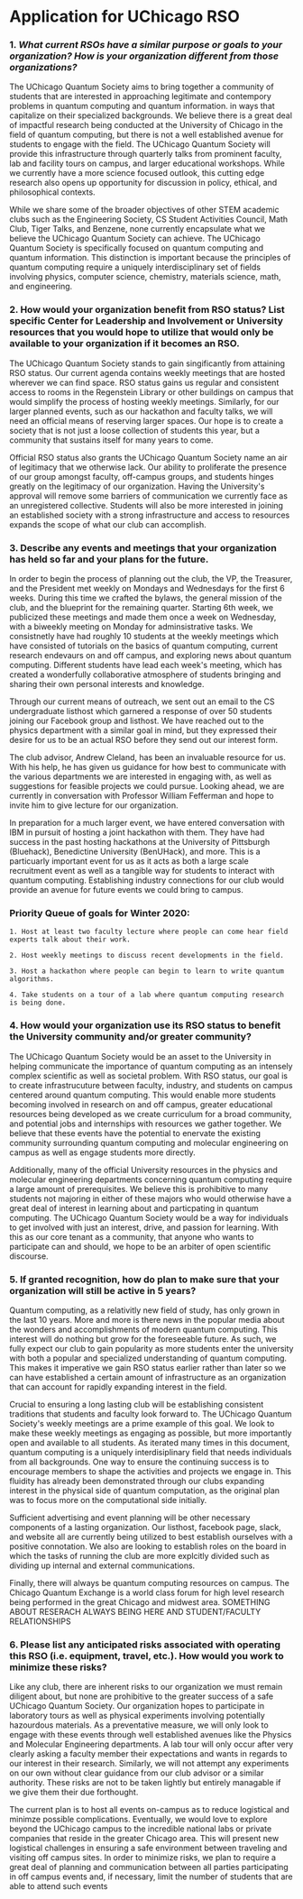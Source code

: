 # Application for UChicago RSO

### 1. *What current RSOs have a similar purpose or goals to your organization?  How is your organization different from those organizations?*

The UChicago Quantum Society aims to bring together a community of students that are interested in approaching legitimate and contempory problems in quantum computing and quantum information. in ways that capitalize on their specialized backgrounds. We believe there is a great deal of impactful research being conducted at the University of Chicago in the field of quantum computing, but there is not a well established avenue for students to engage with the field. The UChicago Quantum Society will provide this infrastructure through quarterly talks from prominent faculty, lab and facility tours on campus, and larger educational workshops. While we currently have a more science focused outlook, this cutting edge research also opens up opportunity for discussion in policy, ethical, and philosophical contexts.

While we share some of the broader objectives of other STEM academic clubs such as the Engineering Society, CS Student Activities Council, Math Club, Tiger Talks, and Benzene, none currently encapsulate what we believe the UChicago Quantum Society can achieve. The UChicago Quantum Society is specifically focused on quantum computing and quantum information. This distinction is important because the principles of quantum computing require a uniquely interdisciplinary set of fields involving physics, computer science, chemistry, materials science, math, and engineering.

### 2. How would your organization benefit from RSO status?  List specific Center for Leadership and Involvement or University resources that you would hope to utilize that would only be available to your organization if it becomes an RSO.

The UChicago Quantum Society stands to gain singificantly from attaining RSO status. Our current agenda contains weekly meetings that are hosted wherever we can find space. RSO status gains us regular and consistent access to rooms in the Regenstein Library or other buildings on campus that would simplify the process of hosting weekly meetings. Similarly, for our larger planned events, such as our hackathon and faculty talks, we will need an official means of reserving larger spaces. Our hope is to create a society that is not just a loose collection of students this year, but a community that sustains itself for many years to come.

Official RSO status also grants the UChicago Quantum Society name an air of legitimacy that we otherwise lack. Our ability to proliferate the presence of our group amongst faculty, off-campus groups, and students hinges greatly on the legitimacy of our organization. Having the University's approval will remove some barriers of communication we currently face as an unregistered collective. Students will also be more interested in joining an established society with a strong infrastructure and access to resources expands the scope of what our club can accomplish.

### 3. Describe any events and meetings that your organization has held so far and your plans for the future.

In order to begin the process of planning out the club, the VP, the Treasurer, and the President met weekly on Mondays and Wednesdays for the first 6 weeks. During this time we crafted the bylaws, the general mission of the club, and the blueprint for the remaining quarter. Starting 6th week, we publicized these meetings and made them once a week on Wednesday, with a biweekly meeting on Monday for adminsistrative tasks. We consistnetly have had roughly 10 students at the weekly meetings which have consisted of tutorials on the basics of quantum computing, current research endevaurs on and off campus, and exploring news about quantum computing. Different students have lead each week's meeting, which has created a wonderfully collaborative atmosphere of students bringing and sharing their own personal interests and knowledge. 

Through our current means of outreach, we sent out an email to the CS undergraduate listhost which garnered a response of over 50 students joining our Facebook group and listhost. We have reached out to the physics department with a similar goal in mind, but they expressed their desire for us to be an actual RSO before they send out our interest form.

The club advisor, Andrew Cleland, has been an invaluable resource for us. With his help, he has given us guidance for how best to communicate with the various departments we are interested in engaging with, as well as suggestions for feasible projects we could pursue. Looking ahead, we are currently in conversation with Professor William Fefferman and hope to invite him to give lecture for our organization.

In preparation for a much larger event, we have entered conversation with IBM in pursuit of hosting a joint hackathon with them. They have had success in the past hosting hackathons at the University of Pittsburgh (Bluehack), Benedictine University (BenUHack), and more. This is a particuarly important event for us as it acts as both a large scale recruitment event as well as a tangible way for students to interact with quantum computing. Establishing industry connections for our club would provide an avenue for future events we could bring to campus.
### Priority Queue of goals for Winter 2020:

	1. Host at least two faculty lecture where people can come hear field experts talk about their work.
	
	2. Host weekly meetings to discuss recent developments in the field.
	
	3. Host a hackathon where people can begin to learn to write quantum algorithms.
	
	4. Take students on a tour of a lab where quantum computing research is being done.

### 4. How would your organization use its RSO status to benefit the University community and/or greater community?

The UChicago Quantum Society would be an asset to the University in helping communicate the importance of quantum computing as an intensely complex scientific as well as societal problem. With RSO status, our goal is to create infrastrucuture between faculty, industry, and students on campus centered around quantum computing. This would enable more students becoming involved in research on and off campus, greater educational resources being developed as we create curriculum for a broad community, and potential jobs and internships with resources we gather together. We believe that these events have the potential to enervate the existing community surrounding quantum computing and molecular engineering on campus as well as engage students more directly.

Additionally, many of the official University resources in the physics and molecular engineering departments concerning quantum computing require a large amount of prerequisites. We believe this is prohibitive to many students not majoring in either of these majors who would otherwise have a great deal of interest in learning about and particpating in quantum computing. The UChicago Quantum Society would be a way for individuals to get involved with just an interest, drive, and passion for learning. With this as our core tenant as a community, that anyone who wants to participate can and should, we hope to be an arbiter of open scientific discourse.

### 5. If granted recognition, how do plan to make sure that your organization will still be active in 5 years?

Quantum computing, as a relativitly new field of study, has only grown in the last 10 years. More and more is there news in the popular media about the wonders and accomplishments of modern quantum computing. This interest will do nothing but grow for the foreseeable future. As such, we fully expect our club to gain popularity as more students enter the university with both a popular and specialized understanding of quantum computing. This makes it imperative we gain RSO status earlier rather than later so we can have established a certain amount of infrastructure as an organization that can account for rapidly expanding interest in the field.

Crucial to ensuring a long lasting club will be establishing consistent traditions that students and faculty look forward to. The UChicago Quantum Society's weekly meetings are a prime example of this goal. We look to make these weekly meetings as engaging as possible, but more importantly open and available to all students. As iterated many times in this document, quantum computing is a uniquely interdisiplinary field that needs individuals from all backgrounds. One way to ensure the continuing success is to encourage members to shape the activities and projects we engage in. This fluidity has already been demonstrated through our clubs expanding interest in the physical side of quantum computation, as the original plan was to focus more on the computational side initially.

Sufficient advertising and event planning will be other necessary components of a lasting organization. Our listhost, facebook page, slack, and website all are currently being utilized to best establish ourselves with a positive connotation. We also are looking to establish roles on the board in which the tasks of running the club are more explcitly divided such as dividing up internal and external communications.

Finally, there will always be quantum computing resources on campus. The Chicago Quantum Exchange is a world class forum for high level research being performed in the great Chicago and midwest area. SOMETHING ABOUT RESERACH ALWAYS BEING HERE AND STUDENT/FACULTY RELATIONSHIPS


### 6. Please list any anticipated risks associated with operating this RSO (i.e. equipment, travel, etc.). How would you work to minimize these risks?

Like any club, there are inherent risks to our organization we must remain diligent about, but none are prohibitive to the greater success of a safe UChicago Quantum Society. Our organization hopes to participate in laboratory tours as well as physical experiments involving potentially hazourdous materials. As a preventative measure, we will only look to engage with these events through well established avenues like the Physics and Molecular Engineering departments. A lab tour will only occur after very clearly asking a faculty member their expectations and wants in regards to our interest in their research. Similarly, we will not attempt any experiments on our own without clear guidance from our club advisor or a similar authority. These risks are not to be taken lightly but entirely managable if we give them their due forthought.

The current plan is to host all events on-campus as to reduce logistical and minimze possible complications. Eventually, we would love to explore beyond the UChicago campus to the incredible national labs or private companies that reside in the greater Chicago area. This will present new logistical challenges in ensuring a safe environment between traveling and visiting off campus sites. In order to minimize risks, we plan to require a great deal of planning and communication between all parties participating in off campus events and, if necessary, limit the number of students that are able to attend such events
